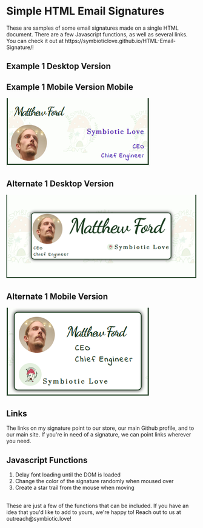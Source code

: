 <h1>Simple HTML Email Signatures</h1>
These are samples of some email signatures made on a single HTML document. There are a few Javascript functions, as well as several links. You can check it out at https://symbioticlove.github.io/HTML-Email-Signature/!
<h2>Example 1 Desktop Version</h2>
<h2>Example 1 Mobile Version Mobile</h2>
<img src="./sigMobile.png">
<h2>Alternate 1 Desktop Version</h2>
<img src="./sig2Desktop.png">
<h2>Alternate 1 Mobile Version</h2>
<img src="./sig2Mobile.png">
<h2>Links</h2>
The links on my signature point to our store, our main Github profile, and to our main site. If you're in need of a signature, we can point links wherever you need.
<h2>Javascript Functions</h2>
<ol>
  <li>Delay font loading until the DOM is loaded</li>
  <li>Change the color of the signature randomly when moused over</li>
  <li>Create a star trail from the mouse when moving</li>
</ol>
<div>&nbsp</div>
These are just a few of the functions that can be included. If you have an idea that you'd like to add to yours, we're happy to! Reach out to us at outreach@symbiotic.love!

